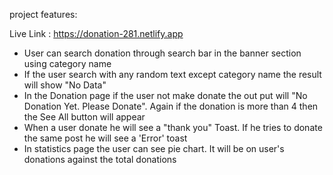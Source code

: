 project features:

Live Link : https://donation-281.netlify.app

- User can search donation through search bar in the banner section using category name
- If the user search with any random text except category name the result will show "No Data"
- In the Donation page if the user not make donate the out put will "No Donation Yet. Please Donate". Again if the donation is more than 4 then the See All button will appear
- When a user donate he will see a "thank you" Toast. If he tries to donate the same post he will see a 'Error' toast
- In statistics page the user can see pie chart. It will be on user's donations against the total donations
